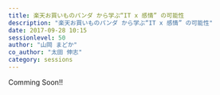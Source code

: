 ```yaml
---
title: 楽天お買いものパンダ から学ぶ“IT x 感情” の可能性
description: "楽天お買いものパンダ から学ぶ“IT x 感情” の可能性"
date: 2017-09-28 10:15
sessionlevel: 50
author: "山岡 まどか"
co_author: "太田 伸志"
category: sessions
---
```

Comming Soon!!

